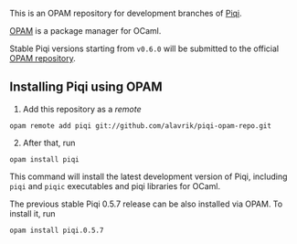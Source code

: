 This is an OPAM repository for development branches of
[Piqi](https://github.com/alavrik/piqi).

[OPAM](http://opam.ocamlpro.com/) is a package manager for OCaml.

Stable Piqi versions starting from `v0.6.0` will be submitted to the official
[OPAM repository](https://github.com/OCamlPro/opam-repository).

## Installing Piqi using OPAM

1. Add this repository as a _remote_

```
opam remote add piqi git://github.com/alavrik/piqi-opam-repo.git
```

2. After that, run

```
opam install piqi
```

This command will install the latest development version of Piqi, including
`piqi` and `piqic` executables and piqi libraries for OCaml.

The previous stable Piqi 0.5.7 release can be also installed via OPAM. To
install it, run

```
opam install piqi.0.5.7
```
